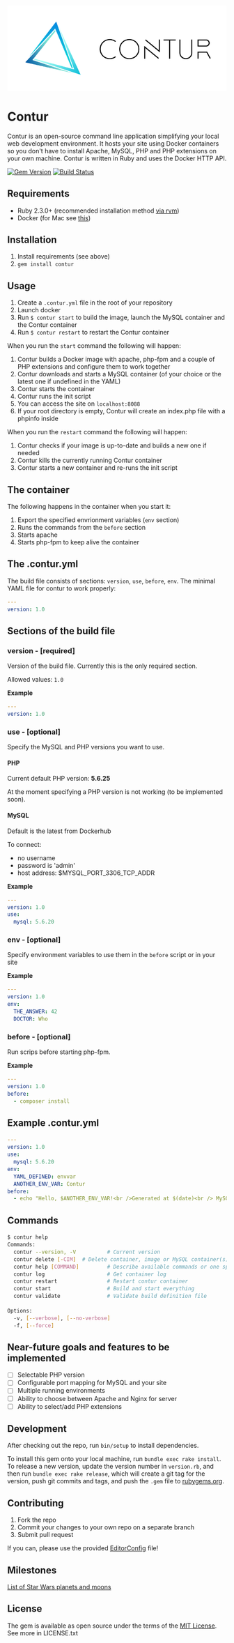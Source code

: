 ![Contur Logo](contur-logo.png)

# Contur
Contur is an open-source command line application simplifying your local web development environment. It hosts your site using Docker containers so you don't have to install Apache, MySQL, PHP and PHP extensions on your own machine. Contur is written in Ruby and uses the Docker HTTP API.

[![Gem Version](https://badge.fury.io/rb/contur.svg)](https://badge.fury.io/rb/contur)
[![Build Status](https://travis-ci.org/Cheppers/contur.svg?branch=master)](https://travis-ci.org/Cheppers/contur)

## Requirements
* Ruby 2.3.0+ (recommended installation method [via rvm](https://rvm.io/rvm/install))
* Docker (for Mac see [this](https://docs.docker.com/engine/installation/mac/#/docker-for-mac))

## Installation
1. Install requirements (see above)
2. `gem install contur`

## Usage
1. Create a `.contur.yml` file in the root of your repository
2. Launch docker
3. Run `$ contur start` to build the image, launch the MySQL container and the Contur container
4. Run `$ contur restart` to restart the Contur container

When you run the `start` command the following will happen:

1. Contur builds a Docker image with apache, php-fpm and a couple of PHP extensions and configure them to work together
2. Contur downloads and starts a MySQL container (of your choice or the latest one if undefined in the YAML)
3. Contur starts the container
4. Contur runs the init script
5. You can access the site on `localhost:8088`
6. If your root directory is empty, Contur will create an index.php file with a phpinfo inside

When you run the `restart` command the following will happen:

1. Contur checks if your image is up-to-date and builds a new one if needed
2. Contur kills the currently running Contur container
3. Contur starts a new container and re-runs the init script

## The container
The following happens in the container when you start it:

1. Export the specified envrionment variables (`env` section)
2. Runs the commands from the `before` section
3. Starts apache
4. Starts php-fpm to keep alive the container

## The .contur.yml
The build file consists of sections: `version`, `use`, `before`, `env`.
The minimal YAML file for contur to work properly:
```yaml
---
version: 1.0
```

## Sections of the build file
### version - [required]
Version of the build file. Currently this is the only required section.

Allowed values: `1.0`

**Example**
```yaml
---
version: 1.0
```

### use - [optional]
Specify the MySQL and PHP versions you want to use.

#### PHP
Current default PHP version: **5.6.25**

At the moment specifying a PHP version is not working (to be implemented soon).

#### MySQL
Default is the latest from Dockerhub

To connect:

* no username
* password is 'admin'
* host address: $MYSQL_PORT_3306_TCP_ADDR

**Example**
```yaml
---
version: 1.0
use:
  mysql: 5.6.20
```

### env - [optional]
Specify environment variables to use them in the `before` script or in your site

**Example**
```yaml
---
version: 1.0
env:
  THE_ANSWER: 42
  DOCTOR: Who
```

### before - [optional]
Run scrips before starting php-fpm.

**Example**
```yaml
---
version: 1.0
before:
  - composer install
```

## Example .contur.yml
```yaml
---
version: 1.0
use:
  mysql: 5.6.20
env:
  YAML_DEFINED: envvar
  ANOTHER_ENV_VAR: Contur
before:
  - echo "Hello, $ANOTHER_ENV_VAR!<br />Generated at $(date)<br /> MySQL version $MYSQL_ENV_MYSQL_VERSION" > /www/index.php
```

## Commands
```bash
$ contur help
Commands:
  contur --version, -V          # Current version
  contur delete [-CIM]  # Delete container, image or MySQL container(s)
  contur help [COMMAND]         # Describe available commands or one specific command
  contur log                    # Get container log
  contur restart                # Restart contur container
  contur start                  # Build and start everything
  contur validate               # Validate build definition file

Options:
  -v, [--verbose], [--no-verbose]
  -f, [--force]
```

## Near-future goals and features to be implemented
- [ ] Selectable PHP version
- [ ] Configurable port mapping for MySQL and your site
- [ ] Multiple running environments
- [ ] Ability to choose between Apache and Nginx for server
- [ ] Ability to select/add PHP extensions

## Development
After checking out the repo, run `bin/setup` to install dependencies.

To install this gem onto your local machine, run `bundle exec rake install`. To release a new version, update the version number in `version.rb`, and then run `bundle exec rake release`, which will create a git tag for the version, push git commits and tags, and push the `.gem` file to [rubygems.org](https://rubygems.org).

## Contributing
1. Fork the repo
2. Commit your changes to your own repo on a separate branch
3. Submit pull request

If you can, please use the provided [EditorConfig](http://editorconfig.org/) file!

## Milestones
[List of Star Wars planets and moons](https://en.wikipedia.org/wiki/List_of_Star_Wars_planets_and_moons)

## License
The gem is available as open source under the terms of the [MIT License](https://opensource.org/licenses/MIT). See more in LICENSE.txt
